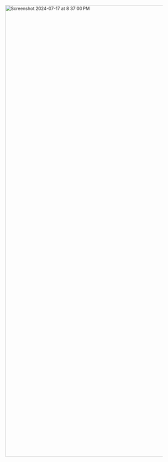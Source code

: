 <img width="1440" alt="Screenshot 2024-07-17 at 8 37 00 PM" src="https://github.com/user-attachments/assets/735f923e-f10b-48f3-9eb2-a48a396fcdd1">
